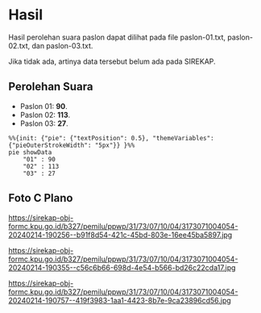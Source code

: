 # Hasil

Hasil perolehan suara paslon dapat dilihat pada file paslon-01.txt, paslon-02.txt, dan paslon-03.txt.

Jika tidak ada, artinya data tersebut belum ada pada SIREKAP.

## Perolehan Suara

 * Paslon 01: **90**.
 * Paslon 02: **113**.
 * Paslon 03: **27**.

```mermaid
%%{init: {"pie": {"textPosition": 0.5}, "themeVariables": {"pieOuterStrokeWidth": "5px"}} }%%
pie showData
    "01" : 90
    "02" : 113
    "03" : 27
```
## Foto C Plano

https://sirekap-obj-formc.kpu.go.id/b327/pemilu/ppwp/31/73/07/10/04/3173071004054-20240214-190256--b91f8d54-421c-45bd-803e-16ee45ba5897.jpg

https://sirekap-obj-formc.kpu.go.id/b327/pemilu/ppwp/31/73/07/10/04/3173071004054-20240214-190355--c56c6b66-698d-4e54-b566-bd26c22cda17.jpg

https://sirekap-obj-formc.kpu.go.id/b327/pemilu/ppwp/31/73/07/10/04/3173071004054-20240214-190757--419f3983-1aa1-4423-8b7e-9ca23896cd56.jpg
